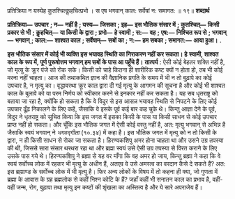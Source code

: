  

प्रतिक्रिया न यस्येह कुतश्चित्कॢहचित्प्रभो । स एष भगवान् काल: सर्वेषां न: समागत: ॥ १९॥ **शब्दार्थ** 

**प्रतिक्रिया—** **उपचार** **; न—** **नहीं है** **; यस्य—** **जिसका** **; इह—** **इस भौतिक संसार में** **; कुतश्चित्—** **किसी प्रकार से भी** **; कॢहचित्—** **या किसी के द्वारा** **; प्रभो—** **हे स्वामी** **; स:—** **वह** **; एष:—** **निश्चित रूप से** **; भगवान्—** **भगवान्** **; काल:—** **शाश्वत काल** **; सर्वेषाम्—** **सबों का** **; न:—** **हम सबका** **; समागत:—** **आया हुआ।** **.** 

**इस भौतिक संसार में कोई भी व्यक्ति इस भयावह स्थिति का निराकरण नहीं कर सकता। हे** **स्वामी, शाश्वत काल के रूप में, पूर्ण पुरूषोत्तम भगवान् हम सबों के पास आ पहुँचे हैं।** **तात्पर्य** : ऐसी कोई बेहतर शक्ति नहीं है, जो मृत्यु के क्रूर पंजे को रोक सके। किसी को चाहे कितना ही शारीरिक कष्ट क्यों न होता हो, तब भी कोई मरना नहीं चाहता। आज की तथाकथित ज्ञान की वैज्ञानिक प्रगति के समय में भी न तो बुढ़ापे का कोई उपचार है, न मृत्यु का। वृद्धावस्था क्रूर काल द्वारा दी गई मृत्यु के आगमन की सूचना है और कोई भी शाश्वत काल के बुलावे को या परम निर्णय को स्वीकार करने से इनकार नहीं कर सकता है। यह सब धृतराष्ट्र को बताया जा रहा है, क्योंकि हो सकता है कि वे विदुर से इस आसन्न भयावह स्थिति से निपटने के लिए कोई उपचार ढूँढ़ निकालने के लिए कहें, जैसाकि वे इसके पूर्व कई बार कह चुके थे। किन्तु आज्ञा देने के पूर्व, विदुर ने धृतराष्ट्र को सूचित किया कि इस जगत में इसका किसी के पास या किसी साधन से कोई उपचार प्राप्त नहीं हो सकता। और चूँकि इस भौतिक जगत में ऐसी कोई वस्तु नहीं है, अत: मृत्यु भगवान् से अभिन्न है जैसाकि स्वयं भगवान् ने *भगवद्गीता* (१०.३४) में कहा है। इस भौतिक जगत में मृत्यु को न तो किसी के द्वारा, न ही किसी साधन से रोका जा सकता है। हिरण्यकशिपु अमर होना चाहता था और उसने उग्र तपस्या की थी, जिससे सारा संसार थरथरा रहा था और ब्रह्मा स्वयं उसे ऐसी उग्र तपस्या से विरत कराने के लिए उसके पास गये थे। हिरण्यकशिपु ने ब्रह्मा से यह वर माँगा कि वह अमर हो जाय, किन्तु ब्रह्मा ने कहा कि वे स्वयं सर्वोच्च लोक में रहकर भी मृत्यु के अधीन हैं, अतएव वे उसे अमरत्व का वरदान कैसे दे सकते हैं? अत: इस ब्रह्माण्ड के सर्वोच्च लोक में भी मृत्यु है। फिर अन्य लोकों के विषय में तो कहना ही क्या, जो गुणता में ब्रह्मा के आवास के ग्रह ब्रह्मलोक से कहीं निश्न कोटि के हैं? जहाँ कहीं भी सनातन काल का प्रभाव है, वहीं- वहीं जन्म, रोग, बुढ़ापा तथा मृत्यु इन कष्टों की शृंखला का अस्तित्व है और ये सारे अपराजेय हैं। 